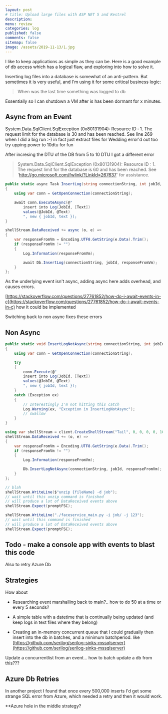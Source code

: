 ```yaml
---
layout: post
# title: Upload large files with ASP NET 5 and Kestrel 
description: 
menu: review
categories: log 
published: false 
comments: false     
sitemap: false
image: /assets/2019-11-13/1.jpg
---
```


<!-- [![alt text](/assets/2021-08-04/local.jpg "local")](/assets/2021-08-04/local.jpg) -->

I like to keep applications as simple as they can be. Here is a good example of db access which has a logical flaw, and exploring into how to solve it.

Inserting log files into a database is somewhat of an anti-pattern. But sometimes it is very useful, and I'm using it for some critical business logic:

> When was the last time something was logged to db

Essentially so I can shutdown a VM after is has been dormant for x minutes.


## Async from an Event

System.Data.SqlClient.SqlException (0x80131904): Resource ID : 1. The 
request limit for the database is 30 and has been reached. See
 line 269
 when I did a big run :-)
 in fact just extract files for Wedding error'd out too
   try upping power to 10dtu for fun

After incresing the DTU of the DB from 5 to 10 DTU I got a different error

> System.Data.SqlClient.SqlException (0x80131904): Resource ID : 1. The request limit for the database is 60 and has been reached. See 'http://go.microsoft.com/fwlink/?LinkId=267637' for assistance.

```cs
public static async Task InsertLog(string connectionString, int jobId, string text)
{
    using var conn = GetOpenConnection(connectionString);

    await conn.ExecuteAsync(@"
        insert into Log(JobId, [Text])
        values(@JobId, @Text)
        ", new { jobId, text });
}

shellStream.DataReceived += async (o, e) =>
{
    var responseFromVm = Encoding.UTF8.GetString(e.Data).Trim();
    if (responseFromVm != "")
    {
        Log.Information(responseFromVm);

        await Db.InsertLog(connectionString, jobId, responseFromVm);
    }
};
```

As the underlying event isn't async, adding async here adds overhead, and causes errors.

[https://stackoverflow.com/questions/27761852/how-do-i-await-events-in-c](https://stackoverflow.com/questions/27761852/how-do-i-await-events-in-c) how it could be implemented

Switching back to non async fixes these errors


## Non Async 

```cs
public static void InsertLogNotAsync(string connectionString, int jobId, string text)
{
    using var conn = GetOpenConnection(connectionString);

    try
    {
        conn.Execute(@"
        insert into Log(JobId, [Text])
        values(@JobId, @Text)
        ", new { jobId, text });
    }
    catch (Exception ex)
    {
        // Interestingly I'm not hitting this catch
        Log.Warning(ex, "Exception in InsertLogNotAsync");
        // swallow
    }
}

using var shellStream = client.CreateShellStream("Tail", 0, 0, 0, 0, 1024);
shellStream.DataReceived += (o, e) =>
{
    var responseFromVm = Encoding.UTF8.GetString(e.Data).Trim();
    if (responseFromVm != "")
    {
        Log.Information(responseFromVm);

        Db.InsertLogNotAsync(connectionString, jobId, responseFromVm);
    }
};

// blah
shellStream.WriteLine($"unzip {fileName} -d job");
// wait until this unzip command is finished
// will produce a lot of DataReceived events above
shellStream.Expect(promptFSC);

shellStream.WriteLine("./faceservice_main.py -i job/ -j 123");
// wait until this command is finished
// will produce a lot of DataReceived events above
shellStream.Expect(promptFSC);
```

## Todo - make a console app with events to blast this code 


Also to retry Azure Db 

## Strategies 

How about
- Researching event marshalling back to main?.. how to do 50 at a time or every 5 seconds?

- A simple table with a datetime that is continually being updated (and keep logs in text files where they belong)

- Creating an in-memory concurrent queue that I could gradually then insert into the db in batches, and a minimum batchperiod. like [https://github.com/serilog/serilog-sinks-mssqlserver](https://github.com/serilog/serilog-sinks-mssqlserver)

Update a concurrentlist from an event...
 how to batch update a db from this???



## Azure Db Retries


In another project I found that once every 500,000 inserts I'd get some strange SQL error from Azure, which needed a retry and then it would work.

**Azure hole in the middle strategy?